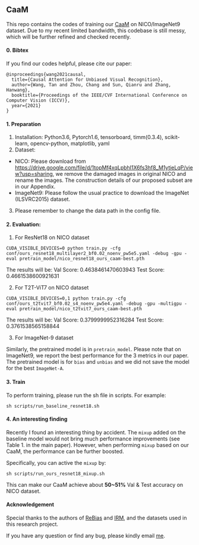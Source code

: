 ## CaaM

This repo contains the codes of training our [CaaM](https://arxiv.org/abs/2108.08782) on NICO/ImageNet9 dataset. Due to my recent limited bandwidth, this codebase is still messy, which will be further refined and checked recently.



#### 0. Bibtex

If you find our codes helpful, please cite our paper:

```
@inproceedings{wang2021causal,
  title={Causal Attention for Unbiased Visual Recognition},
  author={Wang, Tan and Zhou, Chang and Sun, Qianru and Zhang, Hanwang},
  booktitle={Proceedings of the IEEE/CVF International Conference on Computer Vision (ICCV)},
  year={2021}
}
```



#### 1. Preparation

1) Installation: Python3.6, Pytorch1.6, tensorboard, timm(0.3.4), scikit-learn, opencv-python, matplotlib, yaml
2) Dataset: 

- NICO: Please download from https://drive.google.com/file/d/1topMf4xqLpbhI1X6fs3hf8_M1ytieLqP/view?usp=sharing, we remove the damaged images in original NICO and rename the images. The construction details of our proposed subset are in our Appendix.
- ImageNet9: Please follow the usual practice to download the ImageNet (ILSVRC2015) dataset.

3) Please remember to change the data path in the config file.



#### 2. Evaluation:

1) For ResNet18 on NICO dataset

```
CUDA_VISIBLE_DEVICES=0 python train.py -cfg conf/ours_resnet18_multilayer2_bf0.02_noenv_pw5e5.yaml -debug -gpu -eval pretrain_model/nico_resnet18_ours_caam-best.pth
```

The results will be: Val Score: 0.4638461470603943  Test Score: 0.4661538600921631

2) For T2T-ViT7 on NICO dataset

```
CUDA_VISIBLE_DEVICES=0,1 python train.py -cfg conf/ours_t2tvit7_bf0.02_s4_noenv_pw5e4.yaml -debug -gpu -multigpu -eval pretrain_model/nico_t2tvit7_ours_caam-best.pth
```

The results will be: Val Score: 0.3799999952316284  Test Score: 0.3761538565158844

3) For ImageNet-9 dataset

Similarly, the pretrained model is in `pretrain_model`. Please note that on ImageNet9, we report the best performance for the 3 metrics in our paper. The pretrained model is for `bias` and `unbias` and we did not save the model for the best `ImageNet-A`. 



#### 3. Train

To perform training, please run the sh file in scripts. For example:

```
sh scripts/run_baseline_resnet18.sh
```



#### **4. An interesting finding**

Recently I found an interesting thing by accident. The `mixup` added on the baseline model would not bring much performance improvements (see Table 1. in the main paper). However, when performing `mixup` based on our CaaM, the performance can be further boosted.

Specifically, you can active the `mixup` by:

```
sh scripts/run_ours_resnet18_mixup.sh
```

This can make our CaaM achieve about **50~51%** Val & Test accuracy on NICO dataset.





#### **Acknowledgement**

Special thanks to the authors of [ReBias](https://github.com/clovaai/rebias) and [IRM](https://github.com/facebookresearch/InvariantRiskMinimization), and the datasets used in this research project.

If you have any question or find any bug, please kindly email [me](TAN317@e.ntu.edu.sg).